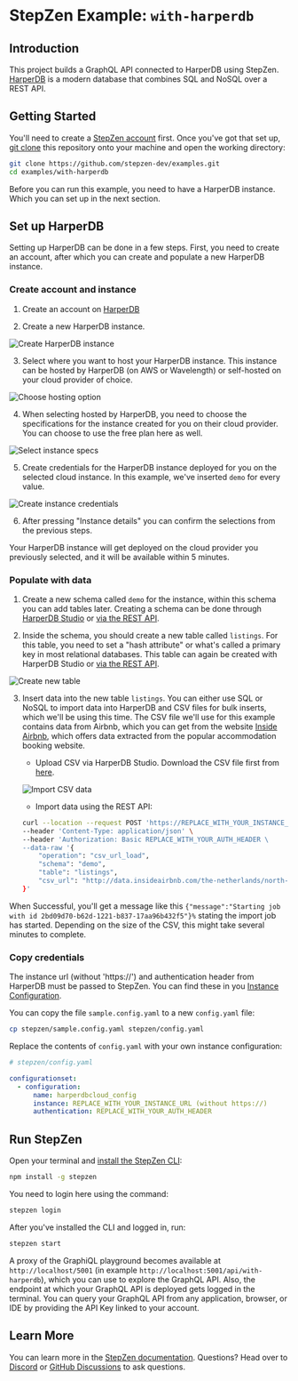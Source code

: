# StepZen Example: `with-harperdb`

## Introduction

This project builds a GraphQL API connected to HarperDB using StepZen. [HarperDB](https://harperdb.io) is a modern database that combines SQL and NoSQL over a REST API.

## Getting Started

You'll need to create a [StepZen account](https://stepzen.com/request-invite) first. Once you've got that set up, [git clone](https://www.atlassian.com/git/tutorials/setting-up-a-repository/git-clone) this repository onto your machine and open the working directory:

```bash
git clone https://github.com/stepzen-dev/examples.git
cd examples/with-harperdb
```

Before you can run this example, you need to have a HarperDB instance. Which you can set up in the next section.

## Set up HarperDB

Setting up HarperDB can be done in a few steps. First, you need to create an account, after which you can create and populate a new HarperDB instance.

### Create account and instance

1. Create an account on [HarperDB](https://studio.harperdb.io/sign-up)

2. Create a new HarperDB instance.

![Create HarperDB instance](./assets/setup-harperdb-1.png)

3. Select where you want to host your HarperDB instance. This instance can be hosted by HarperDB (on AWS or Wavelength) or self-hosted on your cloud provider of choice.

![Choose hosting option](./assets/setup-harperdb-2.png)

4. When selecting hosted by HarperDB, you need to choose the specifications for the instance created for you on their cloud provider. You can choose to use the free plan here as well.

![Select instance specs](./assets/setup-harperdb-3.png)

5. Create credentials for the HarperDB instance deployed for you on the selected cloud instance. In this example, we've inserted `demo` for every value.

![Create instance credentials](./assets/setup-harperdb-4.png)

6. After pressing "Instance details" you can confirm the selections from the previous steps.

Your HarperDB instance will get deployed on the cloud provider you previously selected, and it will be available within 5 minutes.

### Populate with data

1. Create a new schema called `demo` for the instance, within this schema you can add tables later. Creating a schema can be done through [HarperDB Studio](https://harperdb.io/docs/harperdb-studio/manage-schemas-browse-data/) or [via the REST API](https://studio.harperdb.io/resources/examples/QuickStart%20Examples/Create%20dev%20Schema).

2. Inside the schema, you should create a new table called `listings`. For this table, you need to set a "hash attribute" or what's called a primary key in most relational databases. This table can again be created with HarperDB Studio or [via the REST API](https://studio.harperdb.io/resources/examples/QuickStart%20Examples/Create%20dog%20Table).

![Create new table](./assets/setup-harperdb-5.png)

3. Insert data into the new table `listings`. You can either use SQL or NoSQL to import data into HarperDB and CSV files for bulk inserts, which we'll be using this time. The CSV file we'll use for this example contains data from Airbnb, which you can get from the website [Inside Airbnb](http://insideairbnb.com/), which offers data extracted from the popular accommodation booking website.

    - Upload CSV via HarperDB Studio. Download the CSV file first from [here](http://data.insideairbnb.com/the-netherlands/north-holland/amsterdam/2021-12-05/data/listings.csv).

    ![Import CSV data](./assets/setup-harperdb-6.png)

    - Import data using the REST API:

    ```bash
    curl --location --request POST 'https://REPLACE_WITH_YOUR_INSTANCE_URL' \
    --header 'Content-Type: application/json' \
    --header 'Authorization: Basic REPLACE_WITH_YOUR_AUTH_HEADER \
    --data-raw '{
        "operation": "csv_url_load",
        "schema": "demo",
        "table": "listings",
        "csv_url": "http://data.insideairbnb.com/the-netherlands/north-holland/amsterdam/2021-12-05/data/listings.csv"
    }'
    ```

When Successful, you'll get a message like this `{"message":"Starting job with id 2bd09d70-b62d-1221-b837-17aa96b432f5"}%` stating the import job has started. Depending on the size of the CSV, this might take several minutes to complete.

### Copy credentials

The instance url (without 'https://') and authentication header from HarperDB must be passed to StepZen. You can find these in you [Instance Configuration](https://harperdb.io/docs/harperdb-studio/instance-config/).

You can copy the file `sample.config.yaml` to a new `config.yaml` file:

```bash
cp stepzen/sample.config.yaml stepzen/config.yaml
```

Replace the contents of `config.yaml` with your own instance configuration:

```yaml
# stepzen/config.yaml

configurationset:
  - configuration:
      name: harperdbcloud_config
      instance: REPLACE_WITH_YOUR_INSTANCE_URL (without https://)
      authentication: REPLACE_WITH_YOUR_AUTH_HEADER
```

## Run StepZen

Open your terminal and [install the StepZen CLI](https://stepzen.com/docs/quick-start/install-and-setup):

```bash
npm install -g stepzen
```

You need to login here using the command:

```bash
stepzen login
```

After you've installed the CLI and logged in, run:

```bash
stepzen start
```

A proxy of the GraphiQL playground becomes available at `http://localhost/5001` (in example `http://localhost:5001/api/with-harperdb`), which you can use to explore the GraphQL API. Also, the endpoint at which your GraphQL API is deployed gets logged in the terminal. You can query your GraphQL API from any application, browser, or IDE by providing the API Key linked to your account.

## Learn More

You can learn more in the [StepZen documentation](https://stepzen.com/docs). Questions? Head over to [Discord](https://discord.gg/9k2VdPn2FR) or [GitHub Discussions](https://github.com/stepzen-dev/examples/discussions) to ask questions.